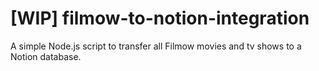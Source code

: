 # [WIP] filmow-to-notion-integration
A simple Node.js script to transfer all Filmow movies and tv shows to a Notion database.
